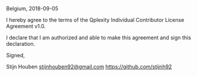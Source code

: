 Belgium, 2018-09-05

I hereby agree to the terms of the Qplexity Individual Contributor License
Agreement v1.0.

I declare that I am authorized and able to make this agreement and sign this
declaration.

Signed,

Stijn Houben stijnhouben92@gmail.com https://github.com/stijnh92
